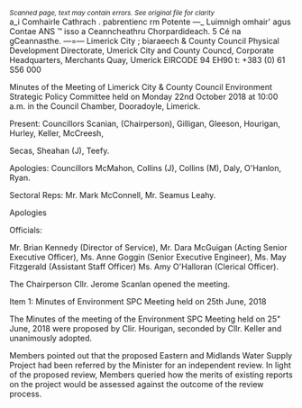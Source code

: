 *<small>Scanned page, text may contain errors. See original file for clarity</small>*  
a_i Comhairle Cathrach . pabrentienc rm Potente —_
Luimnigh omhair' agus Contae
ANS ™ isso a Ceanncheathru Chorpardideach.
5 Cé na gCeannasthe.
—=— Limerick City ; biaraeech
& County Council
Physical Development Directorate,
Umerick City and County Councd,
Corporate Headquarters,
Merchants Quay,
Umerick
EIRCODE 94 EH90
t: +383 (0) 61 S56 000

Minutes of the Meeting of Limerick City & County Council Environment Strategic Policy
Committee held on Monday 22nd October 2018 at 10:00 a.m. in the Council Chamber,
Dooradoyle, Limerick.

Present:
Councillors Scanian, (Chairperson), Gilligan, Gleeson, Hourigan, Hurley, Keller, McCreesh,

Secas, Sheahan (J), Teefy.

Apologies:
Councillors McMahon, Collins (J), Collins (M), Daly, O'Hanlon, Ryan.

Sectoral Reps:
Mr. Mark McConnell, Mr. Seamus Leahy.

Apologies

Officials:

Mr. Brian Kennedy (Director of Service), Mr. Dara McGuigan (Acting Senior Executive
Officer), Ms. Anne Goggin (Senior Executive Engineer), Ms. May Fitzgerald (Assistant Staff
Officer) Ms. Amy O'Halloran (Clerical Officer).

The Chairperson Cllr. Jerome Scanlan opened the meeting.

Item 1: Minutes of Environment SPC Meeting held on 25th June, 2018

The Minutes of the meeting of the Environment SPC Meeting held on 25" June, 2018 were
proposed by Clir. Hourigan, seconded by Cllr. Keller and unanimously adopted.

Members pointed out that the proposed Eastern and Midlands Water Supply Project had
been referred by the Minister for an independent review. In light of the proposed review,
Members queried how the merits of existing reports on the project would be assessed against
the outcome of the review process.

Item 2: Presentation on Waste Plastics and opportunities for reuse/recycling in building
materials, roads and pavements — Mr. Mark McConnell

---
*<small>Scanned page, text may contain errors. See original file for clarity</small>*  
Mr McConnell gave a presentation to the Committee on the opportunities for re-
use/recycling of waste plastic materials. He noted that currently China imports most of
Ireland’s waste plastics, but from this year this had changed. In addition, the range of plastic
products which are currently accepted for recycling by waste companies is limited. This
requires us to think differently about how we deal with this waste stream.

He outlined a number of approaches to addressing this issue: minimisation and prevention,
reuse/recycling and incineration. He noted that incineration was the least preferred option
and was not cost effective.

He identified that there are a number of examples of innovative reuse/recycling of plastics
including building materials, roads materials and signage/advertising hoardings, garden and
street furniture, many of which are manufactured here in Ireland.

He discussed the need for these materials to have a circular lifecycle — when they reach end
of life they can be recycled for reuse in another form - and identified that a move towards
using these type of innovative products would have to be policy driven, taking into account
the regulatory environment and the commercial viability of using the recycled plastics.

He noted that by adopting these materials there was the potential to create jobs, promote
R&D, increase exports and enhance sustainability citing the reduction in disposal of waste
plastics and bitumen use in roads.

In welcoming the presentation Members stated that many of the innovative uses described
in the presentation would be viable solutions to disposing of waste plastics. They were
supportive of more awareness initiatives on this topic and acknowledged that Ireland cannot
continue to export its waste materials indefinitely. Members advised that there would likely
be opposition to the use of plastics in building/roads materials from existing suppliers.
Members called for greater enforcement against waste plastic generators.

Mr McConnell acknowledged the views of the Members and agreed that materials would
have to meet the regulatory standards before they could be introduced. He reiterated that
this presented an opportunity to Limerick to lead in this area, in conjunction with waste
collectors, research and development and the residential and commercial sectors. He said
that it was important that a strategy/policy guide the process.

Mr. Kennedy welcomed the presentation and agreed to arrange a meeting with Mr McConnell
to discuss this subject in more detail.

Item 3: Presentation on the Noise Action Plan — Ms. Anne Goggin

---
*<small>Scanned page, text may contain errors. See original file for clarity</small>*  
Ms Goggin confirmed that the Noise Action Plan had recently been adopted. It covers the
period 2018-2023. She noted that noise pollution is ranked as the second most common
cause of pollution related illness by the WHO. The Action Plan is the third such round of noise
planning. The European Union Environmental Noise Directive 2002, as enacted by the
Environmental Noise Regulations 2006 give effect to the Plan. Ms Goggin noted that the
Action Plan must now be incorporated into the City and County Development Plan.

The Action Plan may have implications for future developments; however she advised that it
would be in developer's interests to undertake noise abatement assessments when
considering any development.

In developing the Action Plan the Council has identified noise hot spots mainly along national
roads and in the city centre. It is intended that the Council will undertake noise monitoring
and modelling on these hot spots and will in turn develop interventions that will try to address
the issues. The Action Plan also provides for the protection of “Quiet Areas”.

The Members welcomed the presentation and asked regarding timeframes for the roll out of
the monitoring and interventions, and what the cost of this would be; whether the Council
had prosecuted offenders for noise pollution; whether the Council required soundproofing in
apartments and Council owned properties.

In response, Ms Goggin advised that the Council is currently seeking tenders for the supply of
the modelling equipment, which should be completed by year-end. Modelling would most
likely start in 2019, initially focussing on the Castletroy area. As regards cost of interventions
that would differ on a case by case basis. She advised that the Planning and Environmental
Services Section does prosecute offenders under the noise provisions of the Environmental
Protection Agency Act, and that individuals could take a private case to the District Court. The
Council's Building Control Section deals with issues regarding sound-proofing/insulation of
buildings.

Cllr Hurley proposed that the Council should call on Til to begin research into developing
recycled plastic noise abatement barriers. Cllr Teefy seconded this proposal.

Item 4: Update on Invasiv ies Initiatives — Ms. Anne Goggin

Ms Goggin provided an update on progress with the pilot project for treating Japanese
Knotweed in the Newcastle West area. She confirmed that staff have received training in the
identification and treatment of the species, and that spraying has begun on a number of sites
in 2018. Ms Goggin advised that spraying over three years will be required to eradicate
Japanese Knotweed successfully at these sites, and that monitoring of the sites for a further
two years will be undertaken to ensure that the plant does not recur.

---
*<small>Scanned page, text may contain errors. See original file for clarity</small>*  
She advised that some areas around the city have been treated in previous years. It is hoped
to extend the pilot to the Rathkeale area in 2019.

Members asked whether contractors/farmers were sufficiently aware of the ease that the
plant can be spread; if spraying was an effective method of treatment; and what alternatives
to Round Up were available given recent court proceedings in the US.

Ms Goggin responded that the Council continues to work with contractors to raise awareness
of how invasive species can be unwittingly spread; confirmed that spraying has been found
to be an effective method for eradicating Japanese Knotweed; and confirmed that while
Round Up has recently had its licence extended for another five year period, the Council is
liaising with suppliers to find alternatives to Round Up should it be banned.

The Members thanked Ms Goggin for her update.

Item 5: Presentation on Limerick Conscious Cup Campaign and the #RunReuseRefill

run — Ms. Sinead McDonnell

Kings Island Conscious Cup Campaign - Ms McDonnell gave a presentation on the Kings Island
Conscious Cup Campaign. This is a part of a national campaign that aims to reduce and
eventually eliminate the use of single-use cups. There are currently 10 businesses on Kings
Island (and 10 other businesses in other parts of the city and county) which offer customers
a 20c discount on the price of a cup of tea or coffee where the customer brings their own re-
usable cup to the business.

The campaign is proving very popular with the businesses. It is intended to expand the
initiative to include lunch boxes.

#RunReuseRefill Run — This is an annual event run by St. Michael’s Rowing Club. In previous
years the club incurred costs in purchasing water (approx. €250), and in voluntary litter
picking after the event. In an effort to reduce the use of one-off plastic bottles, the club
approached the Council with a view to seeking alternative options. Ms McDonnell advised
that in 2017 approximately 500,000 discarded plastic bottles were collected as part of the TLC
event.

The solution involved the club providing water to participants in reusable plastic cups supplied
by the Council. These cups were given out at the midway point of the 10km run and collected
in skip bags about 200m further on. This resulted in a reduction in the amount of plastic waste
and saved approximately nine volunteer hours in litter picking. The cups were washed,
cleaned and are ready for reuse. Ms McDonnell advised that there is potential for these cups
to be shared with other community-based groups for similar events. She said that

4

---
*<small>Scanned page, text may contain errors. See original file for clarity</small>*  
sustainability was an area where many Tidy Towns groups have not successfully addressed
and initiatives such as the Conscious Cup Campaign and the #RunReuseRecycle Run could
assist groups in achieving higher marks under this criterion.

Ms McDonnell stated that the initiative was an opportunity to influence behavioural change
around plastic packaging, and was seeking the support of the Committee to develop a policy
around restrictions on the use of “one-off” packaging/items.

The Members thanked Ms McDonnell for both presentations and welcomed both initiatives
as innovative responses to the problem of single-use plastics and commented on how

awareness of the issue is the first step in creating solutions to the problem.

Items 6 and 7 on the Agenda were deferred to the next meeting of the Committee, which is
scheduled for 10 December, 2018.

The meeting then concluded.

---
*<small>Scanned page, text may contain errors. See original file for clarity</small>*  

---
